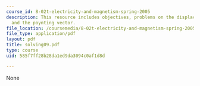 ```yaml
---
course_id: 8-02t-electricity-and-magnetism-spring-2005
description: This resource includes objectives, problems on the displacement current
  and the poynting vector.
file_location: /coursemedia/8-02t-electricity-and-magnetism-spring-2005/585f7ff28b28da1ed9da3094c0af1d8d_solving09.pdf
file_type: application/pdf
layout: pdf
title: solving09.pdf
type: course
uid: 585f7ff28b28da1ed9da3094c0af1d8d

---
```

None